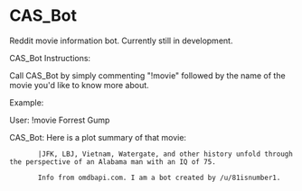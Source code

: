 # CAS_Bot
Reddit movie information bot. Currently still in development.

CAS_Bot Instructions:

Call CAS_Bot by simply commenting "!movie" followed by the name of the movie you'd like to know more about.

Example: 

User: !movie Forrest Gump

  CAS_Bot: Here is a plot summary of that movie:

           |JFK, LBJ, Vietnam, Watergate, and other history unfold through the perspective of an Alabama man with an IQ of 75.

           Info from omdbapi.com. I am a bot created by /u/81isnumber1.
